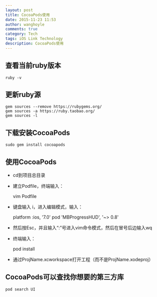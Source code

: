 ```yaml
---
layout: post
title: CocoaPods使用
date: 2015-11-23 11:53
author: wanghoyle
comments: true
category: Tech
tags: iOS Link Technology
description: CocoaPods使用
---
```

## 查看当前ruby版本

	ruby -v

## 更新ruby源

	gem sources --remove https://rubygems.org/
	gem sources -a https://ruby.taobao.org/ 
	gem sources -l

## 下载安装CocoaPods

	sudo gem install cocoapods

## 使用CocoaPods

- cd到项目总目录
- 建立Podfile，终端输入：

	vim Podfile

- 键盘输入 i，进入编辑模式，输入：

	platform :ios, '7.0'
	pod 'MBProgressHUD', '~&gt; 0.8'

- 然后按Esc，并且输入“:”号进入vim命令模式，然后在冒号后边输入wq
- 终端输入：

	pod install

- 通过ProjName.xcworkspace打开工程（而不是ProjName.xodeproj）

## CocoaPods可以查找你想要的第三方库

	pod search UI
